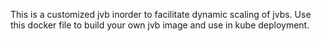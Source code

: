 This is a customized jvb inorder to facilitate dynamic scaling of jvbs.
Use this docker file to build your own jvb image and use in kube deployment.